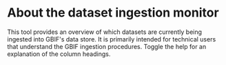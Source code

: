 # About the dataset ingestion monitor

This tool provides an overview of which datasets are currently being ingested into GBIF's data store. It is primarily intended for technical users that understand the GBIF ingestion procedures.  Toggle the help for an explanation of the column headings.
